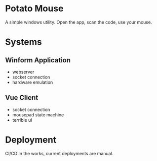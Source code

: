 # Potato Mouse
A simple windows utility. Open the app, scan the code, use your mouse.

# Systems
## Winform Application
- webserver
- socket connection
- hardware emulation

## Vue Client
- socket connection
- mousepad state machine
- terrible ui

# Deployment
CI/CD in the works, current deployments are manual.